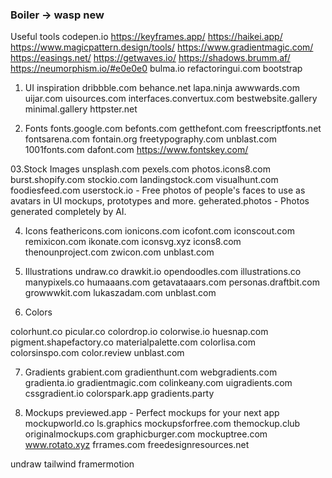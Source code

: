 ### Boiler -> wasp new
Useful tools 
codepen.io
https://keyframes.app/
https://haikei.app/
https://www.magicpattern.design/tools/
https://www.gradientmagic.com/
https://easings.net/
https://getwaves.io/
https://shadows.brumm.af/
https://neumorphism.io/#e0e0e0
bulma.io
refactoringui.com
bootstrap

1. UI inspiration
dribbble.com
behance.net
lapa.ninja
awwwards.com
uijar.com
uisources.com
interfaces.convertux.com
bestwebsite.gallery
minimal.gallery
httpster.net

2. Fonts
fonts.google.com
befonts.com
getthefont.com
freescriptfonts.net
fontsarena.com
fontain.org
freetypography.com
unblast.com
1001fonts.com
dafont.com
https://www.fontskey.com/ 

03.Stock Images
unsplash.com
pexels.com
photos.icons8.com
burst.shopify.com
stockio.com
landingstock.com
visualhunt.com
foodiesfeed.com
userstock.io - Free photos of people's faces to use as avatars in UI mockups, prototypes and more.
geherated.photos - Photos generated completely by AI.

4. Icons
feathericons.com
ionicons.com
icofont.com
iconscout.com
remixicon.com
ikonate.com
iconsvg.xyz
icons8.com
thenounproject.com
zwicon.com
unblast.com

5. Illustrations
undraw.co
drawkit.io
opendoodles.com
illustrations.co
manypixels.co
humaaans.com
getavataaars.com
personas.draftbit.com
growwwkit.com
lukaszadam.com
unblast.com

6. Colors
   
colorhunt.co
picular.co
colordrop.io
colorwise.io
huesnap.com
pigment.shapefactory.co
materialpalette.com
colorlisa.com
colorsinspo.com
color.review
unblast.com

7. Gradients
grabient.com
gradienthunt.com
webgradients.com
gradienta.io
gradientmagic.com
colinkeany.com
uigradients.com
cssgradient.io
colorspark.app
gradients.party

8. Mockups
previewed.app - Perfect mockups for your next app
mockupworld.co
ls.graphics
mockupsforfree.com
themockup.club
originalmockups.com
graphicburger.com
mockuptree.com
www.rotato.xyz
frrames.com
freedesignresources.net

undraw
tailwind
framermotion
